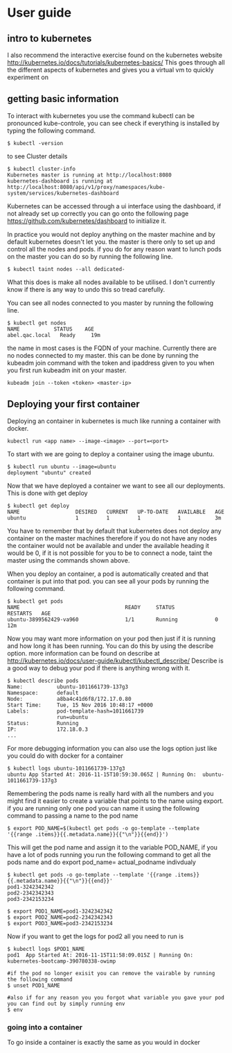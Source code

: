 <h1> User guide </h1>

<h2> intro to kubernetes </h2>

I also recommend the interactive exercise found on the kubernetes website http://kubernetes.io/docs/tutorials/kubernetes-basics/
This goes through all the different aspects of kubernetes and gives you a virtual vm to quickly experiment on

<h2> getting basic information </h2>

To interact with kubernetes you use the command kubectl can be pronounced kube-controle, you can see check if everything is installed by typing the following command.

	$ kubectl -version
	
to see Cluster details

	$ kubectl cluster-info
	Kubernetes master is running at http://localhost:8080                                          
	kubernetes-dashboard is running at http://localhost:8080/api/v1/proxy/namespaces/kube-system/services/kubernetes-dashboard 
	
Kubernetes can be accessed through a ui interface using the dashboard, if not already set up correctly you can go onto the following page https://github.com/kubernetes/dashboard to initialize it. 

In practice you would not deploy anything on the master machine and by default kubernetes doesn't let you. the master is there only to set up and control all the nodes and pods. if you do for any reason want to lunch pods on the master you can do so by running the following line.
	
	$ kubectl taint nodes --all dedicated-
	
What this does is make all nodes available to be utilised. I don't currently know if there is any way to undo this so tread carefully.

You can see all nodes connected to you master by running the following line.
	
	$ kubectl get nodes
	NAME           STATUS    AGE                                                               
	abel.qac.local   Ready     19m 
	
the name in most cases is the FQDN of your machine. Currently there are no nodes connected to my master. this can be done by running the kubeadm join command with the token and ipaddress given to you when you first run kubeadm init on your master.

	kubeadm join --token <token> <master-ip>
	
<h2> Deploying your first container </h2>

Deploying an container in kubernetes is much like running a container with docker.

	kubectl run <app name> --image-<image> --port=<port>
	
To start with we are going to deploy a container using the image ubuntu. 
	
	$ kubectl run ubuntu --image=ubuntu 
	deployment "ubuntu" created

Now that we have deployed a container we want to see all our deployments. This is done with get deploy

	$ kubectl get deploy
	NAME                  DESIRED   CURRENT   UP-TO-DATE   AVAILABLE   AGE         
	ubuntu                1         1         1            1           3m   

You have to remember that by default that kubernetes does not deploy any container on the master machines therefore if you do not have any nodes the container would not be available and under the available heading it would be 0, if it is not possible for you to be to connect a node, taint the master using the commands shown above.

When you deploy an container, a pod is automatically created and that container is put into that pod. you can see all your pods by running the following command.

	$ kubectl get pods
	NAME                                  READY     STATUS             RESTARTS   AGE            
	ubuntu-3899562429-va960               1/1       Running            0          12m  

Now you may want more information on your pod then just if it is running and how long it has been running. You can do this by using the describe option. more information can be found on describe at http://kubernetes.io/docs/user-guide/kubectl/kubectl_describe/ 
Describe is a good way to debug your pod if there is anything wrong with it.
	
	$ kubectl describe pods
	Name:           ubuntu-1011661739-137g3                                                     
	Namespace:      default                                                                     
	Node:           a8ba4c41d6f8/172.17.0.80                                                    
	Start Time:     Tue, 15 Nov 2016 10:48:17 +0000                                             
	Labels:         pod-template-hash=1011661739                                                
        	        run=ubuntu                                                                  
	Status:         Running                                                                     
	IP:             172.18.0.3 
	...

For more debugging information you can also use the logs option just like you could do with docker for a container
	
	$ kubectl logs ubuntu-1011661739-137g3
	ubuntu App Started At: 2016-11-15T10:59:30.065Z | Running On:  ubuntu-1011661739-137g3 

Remembering the pods name is really hard with all the numbers and you might find it easier to create a variable that points to the name using export. if you are running only one pod you can name it using the following command to passing a name to the pod name

	$ export POD_NAME=$(kubectl get pods -o go-template --template '{{range .items}}{{.metadata.name}}{{"\n"}}{{end}}')
	
This will get the pod name and assign it to the variable POD_NAME, if you have a lot of pods running you run the following command to get all the pods name and do export pod_name= actual_podname indivdualy 

	$ kubectl get pods -o go-template --template '{{range .items}}{{.metadata.name}}{{"\n"}}{{end}}'
	pod1-3242342342
	pod2-2342342343
	pod3-2342153234
	
	$ export POD1_NAME=pod1-3242342342
	$ export POD2_NAME=pod2-2342342343
	$ export POD3_NAME=pod3-2342153234

Now if you want to get the logs for pod2 all you need to run is

	$ kubectl logs $POD1_NAME
	pod1  App Started At: 2016-11-15T11:58:09.015Z | Running On:  kubernetes-bootcamp-390780338-owimp
	
	#if the pod no longer exisit you can remove the vairable by running the following command
	$ unset POD1_NAME
	
	#also if for any reason you you forgot what variable you gave your pod you can find out by simply running env
	$ env
	
<h3> going into a container </h3>

To go inside a container is exactly the same as you would in docker


	

